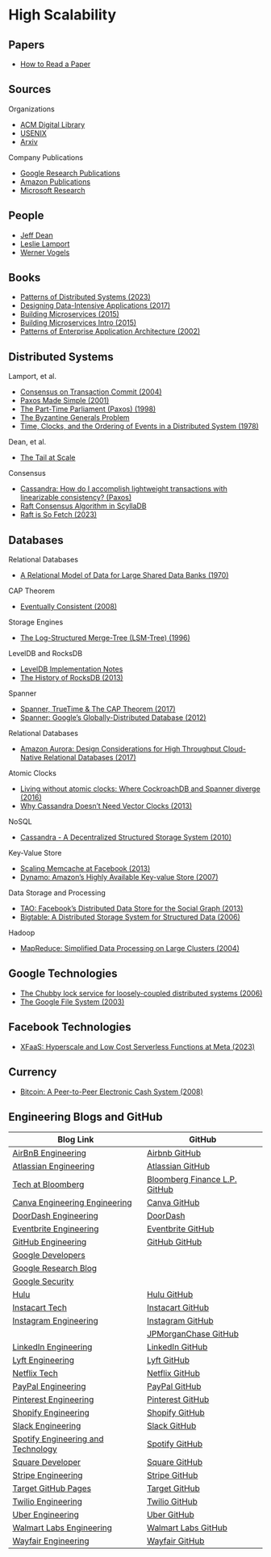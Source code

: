# High Scalability

## Papers

* [How to Read a Paper](http://ccr.sigcomm.org/online/files/p83-keshavA.pdf)

## Sources

Organizations
* [ACM Digital Library](https://dl.acm.org)
* [USENIX](https://www.usenix.org)
* [Arxiv](https://arxiv.org/)

Company Publications
* [Google Research Publications](https://research.google/pubs/)
* [Amazon Publications](https://www.amazon.science/publications)
* [Microsoft Research](https://www.microsoft.com/en-us/research/)

## People

* [Jeff Dean](https://scholar.google.com/citations?user=NMS69lQAAAAJ&hl=en)
* [Leslie Lamport](https://lamport.azurewebsites.net/pubs/pubs.html)
* [Werner Vogels](https://www.allthingsdistributed.com)

## Books

* [Patterns of Distributed Systems (2023)](https://martinfowler.com/articles/patterns-of-distributed-systems/)
* [Designing Data-Intensive Applications (2017)](https://www.amazon.com/Designing-Data-Intensive-Applications-Reliable-Maintainable/dp/1449373321)
* [Building Microservices (2015)](https://www.amazon.com/Building-Microservices-Designing-Fine-Grained-Systems/dp/1492034029/)
* [Building Microservices Intro (2015)](https://www.infoq.com/articles/microservices-intro/)
* [Patterns of Enterprise Application Architecture (2002)](https://martinfowler.com/eaaCatalog/)

## Distributed Systems

Lamport, et al. 
* [Consensus on Transaction Commit (2004)](https://dsf.berkeley.edu/cs286/papers/paxoscommit-tods2006.pdf)
* [Paxos Made Simple (2001)](https://www.microsoft.com/en-us/research/uploads/prod/2016/12/paxos-simple-Copy.pdf)
* [The Part-Time Parliament (Paxos) (1998)](https://www.microsoft.com/en-us/research/uploads/prod/2016/12/The-Part-Time-Parliament.pdf)
* [The Byzantine Generals Problem](https://www.microsoft.com/en-us/research/publication/byzantine-generals-problem/)
* [Time, Clocks, and the Ordering of Events in a Distributed System (1978)](https://www.microsoft.com/en-us/research/uploads/prod/2016/12/Time-Clocks-and-the-Ordering-of-Events-in-a-Distributed-System.pdf)

Dean, et al. 
* [The Tail at Scale](https://cacm.acm.org/research/the-tail-at-scale/)

Consensus
* [Cassandra: How do I accomplish lightweight transactions with linearizable consistency? (Paxos)](https://docs.datastax.com/en/cassandra-oss/3.0/cassandra/dml/dmlLtwtTransactions.html)
* [Raft Consensus Algorithm in ScyllaDB](https://opensource.docs.scylladb.com/stable/architecture/raft.html)
* [Raft is So Fetch (2023)](https://www.cockroachlabs.com/blog/raft-is-so-fetch/)
  
## Databases

Relational Databases
* [A Relational Model of Data for Large Shared Data Banks (1970)](https://www.seas.upenn.edu/~zives/03f/cis550/codd.pdf)

CAP Theorem
* [Eventually Consistent (2008)](https://dl.acm.org/doi/10.1145/1466443.1466448)
  
Storage Engines
* [The Log-Structured Merge-Tree (LSM-Tree) (1996)](https://www.cs.umb.edu/~poneil/lsmtree.pdf)

LevelDB and RocksDB
* [LevelDB Implementation Notes](https://github.com/google/leveldb/blob/main/doc/impl.md)
* [The History of RocksDB (2013)](https://rocksdb.blogspot.com/2013/11/the-history-of-rocksdb.html)

Spanner
* [Spanner, TrueTime & The CAP Theorem (2017)](https://storage.googleapis.com/pub-tools-public-publication-data/pdf/45855.pdf)
* [Spanner: Google’s Globally-Distributed Database (2012)](https://static.googleusercontent.com/media/research.google.com/en//archive/spanner-osdi2012.pdf)

Relational Databases
* [Amazon Aurora: Design Considerations for High Throughput Cloud-Native Relational Databases (2017)](https://assets.amazon.science/dc/2b/4ef2b89649f9a393d37d3e042f4e/amazon-aurora-design-considerations-for-high-throughput-cloud-native-relational-databases.pdf)

Atomic Clocks
* [Living without atomic clocks: Where CockroachDB and Spanner diverge (2016)](https://www.cockroachlabs.com/blog/living-without-atomic-clocks/)
* [Why Cassandra Doesn’t Need Vector Clocks (2013)](https://www.datastax.com/blog/why-cassandra-doesnt-need-vector-clocks)

NoSQL
* [Cassandra - A Decentralized Structured Storage System (2010)](https://www.cs.cornell.edu/projects/ladis2009/papers/lakshman-ladis2009.pdf)

Key-Value Store
* [Scaling Memcache at Facebook (2013)](https://www.usenix.org/system/files/conference/nsdi13/nsdi13-final170_update.pdf)
* [Dynamo: Amazon’s Highly Available Key-value Store (2007)](https://www.allthingsdistributed.com/files/amazon-dynamo-sosp2007.pdf)

Data Storage and Processing
* [TAO: Facebook’s Distributed Data Store for the Social Graph (2013)](https://www.usenix.org/system/files/conference/atc13/atc13-bronson.pdf)
* [Bigtable: A Distributed Storage System for Structured Data (2006)](https://static.googleusercontent.com/media/research.google.com/en//archive/bigtable-osdi06.pdf)

Hadoop
* [MapReduce: Simplified Data Processing on Large Clusters (2004)](https://static.googleusercontent.com/media/research.google.com/en//archive/mapreduce-osdi04.pdf)

## Google Technologies

* [The Chubby lock service for loosely-coupled distributed systems (2006)](https://static.googleusercontent.com/media/research.google.com/en//archive/chubby-osdi06.pdf)
* [The Google File System (2003)](https://static.googleusercontent.com/media/research.google.com/en//archive/gfs-sosp2003.pdf)

## Facebook Technologies

* [XFaaS: Hyperscale and Low Cost Serverless Functions at Meta (2023)](https://www.cs.cmu.edu/~dskarlat/publications/xfaas_sosp23.pdf)

## Currency

* [Bitcoin: A Peer-to-Peer Electronic Cash System (2008)](https://bitcoin.org/bitcoin.pdf)

## Engineering Blogs and GitHub

| Blog Link                                                                                  | GitHub                                                  |
| ------------------------------------------------------------------------------------------ | --------------------------------------------------------|
| [AirBnB Engineering](https://medium.com/airbnb-engineering)                                | [Airbnb GitHub](https://github.com/airbnb) |
| [Atlassian Engineering](https://www.atlassian.com/blog/developer)                          | [Atlassian GitHub](https://github.com/atlassian) |
| [Tech at Bloomberg](https://www.bloomberg.com/company/stories/category/tech-at-bloomberg/) | [Bloomberg Finance L.P. GitHub](https://github.com/bloomberg) |
| [Canva Engineering Engineering](https://www.canva.dev/blog/engineering/)                   | [Canva GitHub](https://github.com/canva) |
| [DoorDash Engineering](https://blog.doordash.com/tagged/engineering)                       | [DoorDash](https://github.com/doordash) |
| [Eventbrite Engineering](https://www.eventbrite.com/engineering/)                          | [Eventbrite GitHub](https://github.com/eventbrite)  |
| [GitHub Engineering](https://githubengineering.com/)                                       | [GitHub GitHub](https://github.com/github) | 
| [Google Developers](https://developers.googleblog.com/)                                    |
| [Google Research Blog](https://research.google/blog/)                                      |
| [Google Security](https://security.googleblog.com/)                                        |
| [Hulu](https://medium.com/hulu-tech-blog)                                                  | [Hulu GitHub](https://github.com/hulu) |
| [Instacart Tech](https://tech.instacart.com/)                                              | [Instacart GitHub](https://github.com/instacart) |
| [Instagram Engineering](https://instagram-engineering.com/)                                | [Instagram GitHub](https://github.com/Instagram) |  
|                                                                                            | [JPMorganChase GitHub](https://github.com/jpmorganchase) |  
| [LinkedIn Engineering](https://www.linkedin.com/blog/engineering)                          | [LinkedIn GitHub](https://github.com/linkedin) |
| [Lyft Engineering](https://eng.lyft.com/)                                                  | [Lyft GitHub](https://github.com/lyft) |
| [Netflix Tech](https://netflixtechblog.com/)                                               | [Netflix GitHub](https://github.com/Netflix) |
| [PayPal Engineering](https://medium.com/paypal-tech)                                       | [PayPal GitHub](https://github.com/paypal) |
| [Pinterest Engineering](https://medium.com/@Pinterest_Engineering)                         | [Pinterest GitHub](https://github.com/pinterest) |  
| [Shopify Engineering](https://shopify.engineering/)                                        | [Shopify GitHub](https://github.com/Shopify) |
| [Slack Engineering](https://slack.engineering/)                                            | [Slack GitHub](https://github.com/slackhq) |
| [Spotify Engineering and Technology](https://engineering.atspotify.com/)                   | [Spotify GitHub](https://github.com/spotify) |
| [Square Developer](https://developer.squareup.com/blog/)                                   | [Square GitHub](https://github.com/square) |
| [Stripe Engineering](https://stripe.com/blog/engineering)                                  | [Stripe GitHub](https://github.com/stripe) |
| [Target GitHub Pages](https://target.github.io/)                                           | [Target GitHub](https://github.com/target) |
| [Twilio Engineering](https://www.twilio.com/en-us/blog)                                    | [Twilio GitHub](https://github.com/twilio) |
| [Uber Engineering](https://www.uber.com/blog/dallas/engineering/)                          | [Uber GitHub](https://github.com/uber) |
| [Walmart Labs Engineering](https://medium.com/walmartlabs)                                 | [Walmart Labs GitHub](https://github.com/walmartlabs) |
| [Wayfair Engineering](https://www.aboutwayfair.com/careers/tech-blog)                      | [Wayfair GitHub](https://github.com/wayfair) |
